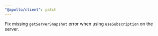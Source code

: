 ```yaml
---
"@apollo/client": patch
---
```


Fix missing `getServerSnapshot` error when using `useSubscription` on the server.
